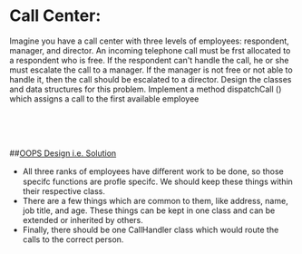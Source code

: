 

# Call Center:

Imagine you have a call center with three levels of employees: respondent, manager, and director. An incoming telephone call must 
be frst allocated to a respondent who is free. If the respondent can't handle the call, he or she must escalate the call to a manager.
If the manager is not free or not able to handle it, then the call should be escalated to a director. Design the classes and
data structures for this problem. Implement a method dispatchCall () which assigns a call to the first available employee

<br>
<br>
<br>

##[OOPS Design i.e. Solution](https://github.com/SrGrace/Object-Oriented-Design/blob/master/Call%20Center/CallCenter.cpp)
<br>

* All three ranks of employees have diﬀerent work to be done, so those specifc functions are profle specifc. We should keep these things 
within their respective class.
* There are a few things which are common to them, like address, name, job title, and age. These things can be kept in one class and 
can be extended or inherited by others.
* Finally, there should be one CallHandler class which would route the calls to the correct person.

